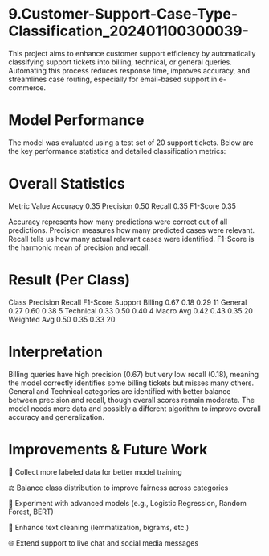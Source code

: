 # 9.Customer-Support-Case-Type-Classification_202401100300039-
This project aims to enhance customer support efficiency by automatically classifying support tickets into billing, technical, or general queries. Automating this process reduces response time, improves accuracy, and streamlines case routing, especially for email-based support in e-commerce.

# Model Performance
The model was evaluated using a test set of 20 support tickets. Below are the key performance statistics and detailed classification metrics:

# Overall Statistics
Metric	Value
Accuracy	0.35
Precision	0.50
Recall	0.35
F1-Score	0.35

Accuracy represents how many predictions were correct out of all predictions.
Precision measures how many predicted cases were relevant.
Recall tells us how many actual relevant cases were identified.
F1-Score is the harmonic mean of precision and recall.

# Result (Per Class)
Class 	     Precision	 Recall	   F1-Score	 Support
Billing 	    0.67	     0.18	      0.29	     11
General     	0.27	     0.60	      0.38	     5
Technical   	0.33	     0.50	      0.40	     4
Macro Avg   	0.42	     0.43	      0.35	     20
Weighted Avg 	0.50	     0.35	      0.33       20

# Interpretation
Billing queries have high precision (0.67) but very low recall (0.18), meaning the model correctly identifies some billing tickets but misses many others.
General and Technical categories are identified with better balance between precision and recall, though overall scores remain moderate.
The model needs more data and possibly a different algorithm to improve overall accuracy and generalization.

# Improvements & Future Work
🔄 Collect more labeled data for better model training

⚖️ Balance class distribution to improve fairness across categories

🧪 Experiment with advanced models (e.g., Logistic Regression, Random Forest, BERT)

🧹 Enhance text cleaning (lemmatization, bigrams, etc.)

🌐 Extend support to live chat and social media messages
